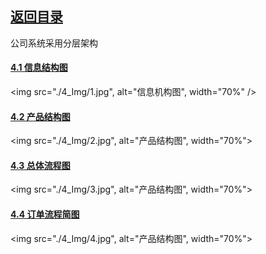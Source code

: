 ## [返回目录](../readme.md)  

公司系统采用分层架构

#### [4.1 信息结构图](./4_File/1.md)
<img src="./4_Img/1.jpg", alt="信息机构图", width="70%" />

#### [4.2 产品结构图](./4_File/2.md)
<img src="./4_Img/2.jpg", alt="产品结构图", width="70%">

#### [4.3 总体流程图](./4_File/3.md)
<img src="./4_Img/3.jpg", alt="产品结构图", width="70%">

#### [4.4 订单流程简图](./4_File/4.md)
<img src="./4_Img/4.jpg", alt="产品结构图", width="70%">
 
